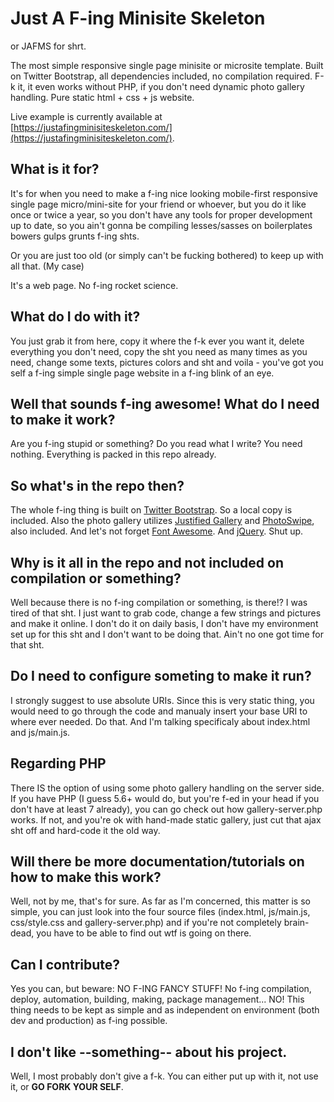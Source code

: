 # Just A F-ing Minisite Skeleton
or JAFMS for shrt.

The most simple responsive single page minisite or microsite template. Built on Twitter Bootstrap, all dependencies included, no compilation required. F-k it, it even works without PHP, if you don't need dynamic photo gallery handling. Pure static html + css + js website.

Live example is currently available at [https://justafingminisiteskeleton.com/](https://justafingminisiteskeleton.com/).

## What is it for?
It's for when you need to make a f-ing nice looking mobile-first responsive single page micro/mini-site for your friend or whoever, but you do it like once or twice a year, so you don't have any tools for proper development up to date, so you ain't gonna be compiling lesses/sasses on boilerplates bowers gulps grunts f-ing shts.

Or you are just too old (or simply can't be fucking bothered) to keep up with all that. (My case)

It's a web page. No f-ing rocket science.

## What do I do with it?
You just grab it from here, copy it where the f-k ever you want it, delete everything you don't need, copy the sht you need as many times as you need, change some texts, pictures colors and sht and voila - you've got you self a f-ing simple single page website in a f-ing blink of an eye.

## Well that sounds f-ing awesome! What do I need to make it work?
Are you f-ing stupid or something? Do you read what I write? You need nothing. Everything is packed in this repo already.

## So what's in the repo then?
The whole f-ing thing is built on [Twitter Bootstrap](https://getbootstrap.com/). So a local copy is included. Also the photo gallery utilizes [Justified Gallery](https://miromannino.github.io/Justified-Gallery/) and [PhotoSwipe](https://photoswipe.com/), also included. And let's not forget [Font Awesome](https://fontawesome.com/). And [jQuery](https://jquery.com/). Shut up.

## Why is it all in the repo and not included on compilation or something?
Well because there is no f-ing compilation or something, is there!? I was tired of that sht. I just want to grab code, change a few strings and pictures and make it online. I don't do it on daily basis, I don't have my environment set up for this sht and I don't want to be doing that. Ain't no one got time for that sht.

## Do I need to configure someting to make it run?
I strongly suggest to use absolute URIs. Since this is very static thing, you would need to go through the code and manualy insert your base URI to where ever needed. Do that. And I'm talking specificaly about index.html and js/main.js.

## Regarding PHP
There IS the option of using some photo gallery handling on the server side. If you have PHP (I guess 5.6+ would do, but you're f-ed in your head if you don't have at least 7 already), you can go check out how gallery-server.php works. If not, and you're ok with hand-made static gallery, just cut that ajax sht off and hard-code it the old way.

## Will there be more documentation/tutorials on how to make this work?
Well, not by me, that's for sure. As far as I'm concerned, this matter is so simple, you can just look into the four source files (index.html, js/main.js, css/style.css and gallery-server.php) and if you're not completely brain-dead, you have to be able to find out wtf is going on there.

## Can I contribute?
Yes you can, but beware: NO F-ING FANCY STUFF! No f-ing compilation, deploy, automation, building, making, package management... NO! This thing needs to be kept as simple and as independent on environment (both dev and production) as f-ing possible.

## I don't like --something-- about his project.
Well, I most probably don't give a f-k. You can either put up with it, not use it, or **GO FORK YOUR SELF**.